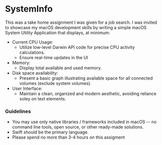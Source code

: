 # SystemInfo

This was a take home assignment I was given for a job search.  I was invited to showcase my macOS development skills by writing a simple macOS System Utility Application that displays, at minimum:

* Current CPU Usage:
  * Utilize low-level Darwin API code for precise CPU activity calculations.
  * Ensure real-time updates in the UI
* Memory:
  * Display total available and used memory.
* Disk space availability:
  * Present a basic graph illustrating available space for all connected volumes (exclude system volumes).
* User Interface:
  * Maintain a clean, organized and modern aesthetic, avoiding reliance soley on text elements.
 
### Guidelines
* You may use only native libraries / frameworks included in macOS -- no command line tools, open source, or other ready-made solutions.
* Swift should be the primary language.
* Please spend no more than 3-4 hours on this assigment
